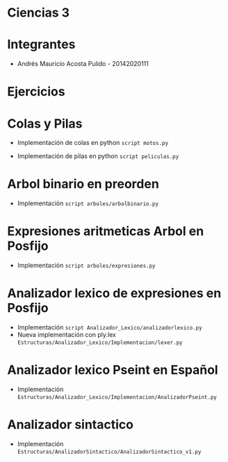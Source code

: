 Ciencias 3
==================================================
Integrantes
==================================================

+ Andrés Mauricio Acosta Pulido - 20142020111



Ejercicios
==================================================

Colas y Pilas
==================================================

+ Implementación de colas en python `script motos.py`

+ Implementación de pilas en python `script peliculas.py`

Arbol binario en preorden
==================================================

+ Implementación `script arboles/arbolbinario.py`

Expresiones aritmeticas Arbol en Posfijo
==================================================
+ Implementación `script arboles/expresiones.py`

Analizador lexico de expresiones en Posfijo
==================================================
+ Implementación `script Analizador_Lexico/analizadorlexico.py`
+ Nueva implementación con ply.lex `Estructuras/Analizador_Lexico/Implementacion/lexer.py`

Analizador lexico Pseint en Español
==================================================
+ Implementación `Estructuras/Analizador_Lexico/Implementacion/AnalizadorPseint.py`

Analizador sintactico
==================================================
+ Implementación `Estructuras/AnalizadorSintactico/AnalizadorSintactico_v1.py`
